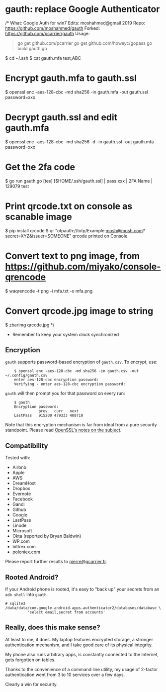 gauth: replace Google Authenticator
===================================

/*
What: Google Auth for win7
Edits: moshahmed@gmail 2019
Repo: https://github.com/moshahmed/gauth
Forked: https://github.com/pcarrier/gauth 
Usage:
> go get github.com/pcarrier
> go get github.com/howeyc/gopass
> go build gauth.go
 
$ cd ~/.ssh
$ cat gauth.mfa
    test,ABC
# Encrypt gauth.mfa to gauth.ssl
$ openssl enc -aes-128-cbc -md sha256 -in gauth.mfa -out gauth.ssl
    password=xxx
# Decrypt gauth.ssl and edit gauth.mfa
$ openssl enc -aes-128-cbc -md sha256 -d -in gauth.ssl -out gauth.mfa
    password=xxx
# Get the 2fa code
$ go run gauth.go [tes] [$HOME/.ssh/gauth.ssl]
|   pass:xxx
|   2FA    Name
|   129079 test
# Print qrcode.txt on console as scanable image
  $ pip install qrcode
  $ qr "otpauth://totp/Example:mosh@mosh.com?secret=XYZ&issuer=SOMEONE"
    qrcode printed on Console.
# Convert text to png image, from https://github.com/miyako/console-qrencode
  $ waqrencode -t png -i mfa.txt -o mfa.png
# Convert qrcode.jpg image to string
  $ zbarimg qrcode.jpg
*/

- Remember to keep your system clock synchronized

Encryption
----------

`gauth` supports password-based encryption of `gauth.csv`. To encrypt, use:

        $ openssl enc -aes-128-cbc -md sha256 -in gauth.csv -out ~/.config/gauth.csv
        enter aes-128-cbc encryption password:
        Verifying - enter aes-128-cbc encryption password:

`gauth` will then prompt you for that password on every run:

        $ gauth
        Encryption password: 
                   prev   curr   next
        LastPass   915200 479333 408710

Note that this encryption mechanism is far from ideal from a pure security standpoint.
Please read [OpenSSL's notes on the subject](http://www.openssl.org/docs/crypto/EVP_BytesToKey.html#NOTES).

Compatibility
-------------

Tested with:

- Airbnb
- Apple
- AWS
- DreamHost
- Dropbox
- Evernote
- Facebook
- Gandi
- Github
- Google
- LastPass
- Linode
- Microsoft
- Okta (reported by Bryan Baldwin)
- WP.com
- bittrex.com
- poloniex.com

Please report further results to pierre@gcarrier.fr.

Rooted Android?
---------------

If your Android phone is rooted, it's easy to "back up" your secrets from an `adb shell` into `gauth`.

    # sqlite3 /data/data/com.google.android.apps.authenticator2/databases/database \
              'select email,secret from accounts'

Really, does this make sense?
-----------------------------

At least to me, it does. My laptop features encrypted storage, a stronger authentication mechanism,
and I take good care of its physical integrity.

My phone also runs arbitrary apps, is constantly connected to the Internet, gets forgotten on tables.

Thanks to the convenience of a command line utility, my usage of 2-factor authentication went from
3 to 10 services over a few days.

Clearly a win for security.

